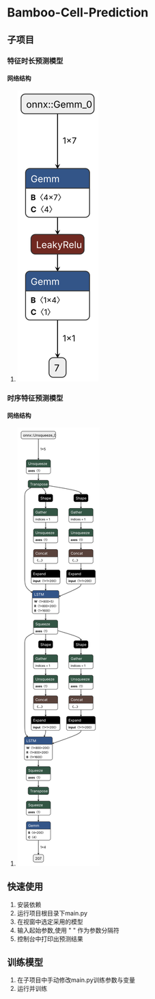 # Bamboo-Cell-Prediction

## 子项目

### 特征时长预测模型

#### 网络结构

1. ![feature](/images/001.svg)

### 时序特征预测模型

#### 网络结构

1. ![time-feature](/images/002.svg)

## 快速使用

1. 安装依赖
2. 运行项目根目录下main.py
3. 在视窗中选定采用的模型
4. 输入起始参数,使用 " " 作为参数分隔符
5. 控制台中打印出预测结果

## 训练模型

1. 在子项目中手动修改main.py训练参数与变量
2. 运行并训练
